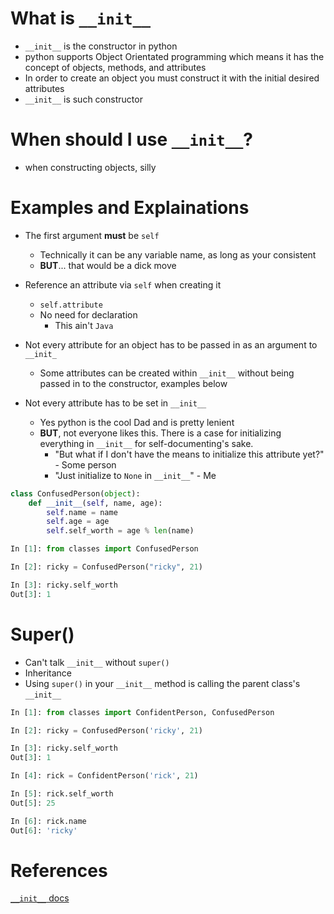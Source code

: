 # What is `__init__`
* `__init__` is the constructor in python
* python supports Object Orientated programming which means it has the concept of objects, methods, and attributes
* In order to create an object you must construct it with the initial desired attributes
* `__init__` is such constructor

# When should I use `__init__`?
* when constructing objects, silly

# Examples and Explainations

* The first argument __must__ be `self`
    * Technically it can be any variable name, as long as your consistent
    * __BUT__... that would be a dick move

* Reference an attribute via `self` when creating it
    * `self.attribute`
    * No need for declaration
        * This ain't `Java`

* Not every attribute for an object has to be passed in as an argument to  `__init_`
    * Some attributes can be created within `__init__` without being passed in to the constructor, examples below

* Not every attribute has to be set in `__init__`
    * Yes python is the cool Dad and is pretty lenient
    * __BUT__, not everyone likes this. There is a case for initializing everything in `__init__` for self-documenting's sake.
        * "But what if I don't have the means to initialize this attribute yet?" - Some person
        * "Just initialize to `None` in `__init__`" - Me

```python
class ConfusedPerson(object):
    def __init__(self, name, age):
        self.name = name
        self.age = age
        self.self_worth = age % len(name)
```

```python
In [1]: from classes import ConfusedPerson

In [2]: ricky = ConfusedPerson("ricky", 21)

In [3]: ricky.self_worth
Out[3]: 1
```

# Super()
* Can't talk `__init__` without `super()`
* Inheritance
* Using `super()` in your `__init__` method is calling the parent class's `__init__`

```python
In [1]: from classes import ConfidentPerson, ConfusedPerson

In [2]: ricky = ConfusedPerson('ricky', 21)

In [3]: ricky.self_worth
Out[3]: 1

In [4]: rick = ConfidentPerson('rick', 21)

In [5]: rick.self_worth
Out[5]: 25

In [6]: rick.name
Out[6]: 'ricky'
```

# References
[`__init__` docs](https://docs.python.org/3/reference/datamodel.html#object.__init__)
